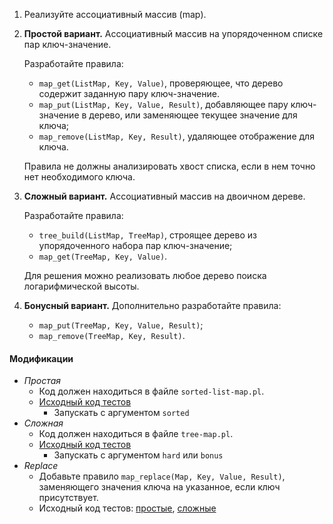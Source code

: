 1.  Реализуйте ассоциативный массив (map).
2.  **Простой вариант.** Ассоциативный массив на упорядоченном списке пар ключ-значение.

    Разработайте правила:

    *   `map_get(ListMap, Key, Value)`, проверяющее, что дерево содержит заданную пару ключ-значение.
    *   `map_put(ListMap, Key, Value, Result)`, добавляющее пару ключ-значение в дерево, или заменяющее текущее значение для ключа;
    *   `map_remove(ListMap, Key, Result)`, удаляющее отображение для ключа.

    Правила не должны анализировать хвост списка, если в нем точно нет необходимого ключа.

3.  **Сложный вариант.** Ассоциативный массив на двоичном дереве.

    Разработайте правила:

    *   `tree_build(ListMap, TreeMap)`, строящее дерево из упорядоченного набора пар ключ-значение;
    *   `map_get(TreeMap, Key, Value)`.

    Для решения можно реализовать любое дерево поиска логарифмической высоты.

4.  **Бонусный вариант.** Дополнительно разработайте правила:

    *   `map_put(TreeMap, Key, Value, Result)`;
    *   `map_remove(TreeMap, Key, Result)`.

#### Модификации
*   _Простая_
    *   Код должен находиться в файле `sorted-list-map.pl`.
    *   [Исходный код тестов](/git/geo/paradigms-2019/src/master/prolog/prtest/list/PrologListTest.java)
        *   Запускать c аргументом `sorted`
*   _Сложная_
    *   Код должен находиться в файле `tree-map.pl`.
    *   [Исходный код тестов](/git/geo/paradigms-2019/src/master/prolog/prtest/tree/PrologTreeTest.java)
        *   Запускать c аргументом `hard` или `bonus`
*   _Replace_
    *   Добавьте правило `map_replace(Map, Key, Value, Result)`, заменяющего значения ключа на указанное, если ключ присутствует.
    *   Исходный код тестов: [простые](/git/geo/paradigms-2019/src/master/prolog/prtest/list/PrologListReplaceTest.java), [сложные](/git/geo/paradigms-2019/src/master/prolog/prtest/tree/PrologTreeReplaceTest.java)
